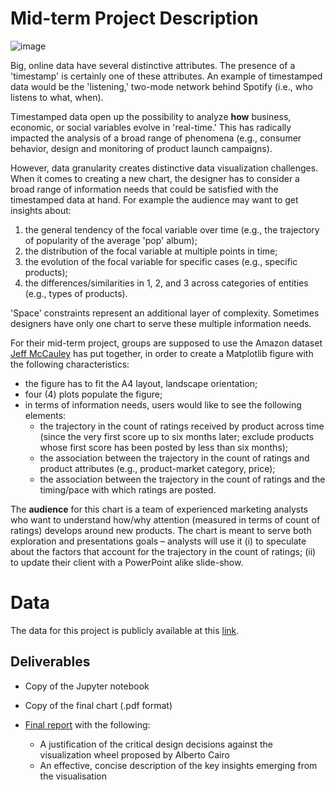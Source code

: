 Mid-term Project Description
================
![image](https://content.fortune.com/wp-content/uploads/2016/10/1000638_books_landing-page_hero_desktop.jpeg)

Big, online data have several distinctive attributes. The presence of a
'timestamp' is certainly one of these attributes. An example of
timestamped data would be the 'listening,' two-mode network behind
Spotify (i.e., who listens to what, when). 

Timestamped data open up the possibility to analyze **how** business,
economic, or social variables evolve in 'real-time.' This has radically
impacted the analysis of a broad range of phenomena (e.g., consumer
behavior, design and monitoring of product launch campaigns).

However, data granularity creates distinctive data visualization
challenges. When it comes to creating a new chart, the designer has to
consider a broad range of information needs that could be satisfied with
the timestamped data at hand. For example the audience may want to get
insights about:

1. the general tendency of the focal variable over time (e.g., the
   trajectory of popularity of the average 'pop' album);
2. the distribution of the focal variable at multiple points in time;
3. the evolution of the focal variable for specific cases (e.g.,
   specific products);
4. the differences/similarities in 1, 2, and 3 across categories of
   entities (e.g., types of products).

'Space' constraints represent an additional layer of complexity.
Sometimes designers have only one chart to serve these multiple
information needs.

For their mid-term project, groups are supposed to use the Amazon
dataset [Jeff McCauley](wwww.mccauley.com) has put together, in order to
create a Matplotlib figure with the following characteristics:

+ the figure has to fit the A4 layout, landscape orientation;
+ four (4) plots populate the figure;
+ in terms of information needs, users would like to see the following
    elements:
  - the trajectory in the count of ratings received by product across time 
      (since the very first score up to six months later; exclude products whose 
      first score has been posted by less than six months);
  - the association between the trajectory in the count of ratings and 
      product attributes (e.g., product-market category, price);
  - the association between the trajectory in the count of ratings and 
      the timing/pace with which ratings are posted.

The **audience** for this chart is a team of experienced marketing
analysts who want to understand how/why attention (measured in terms of count of
ratings) develops around new products.  The chart is meant to serve both
exploration and presentations goals – analysts will use it (i) to
speculate about the factors that account for the trajectory in the
count of ratings; (ii) to update their client with a PowerPoint alike
slide-show.

Data 
====

The data for this project is publicly available at this
[link](http://jmcauley.ucsd.edu/data/amazon/). 


Deliverables
-------------------------

+ Copy of the Jupyter notebook
+ Copy of the final chart (.pdf format)
+ [Final report](https://github.com/ian-mark/Projects/blob/master/Data%20Visualisation/Amazon%20and%20Attention/Attention_Visualisation_final.pdf) with the following:

   - A justification of the critical design decisions against the visualization wheel proposed by Alberto Cairo
   - An effective, concise description of the key insights emerging from the visualisation


